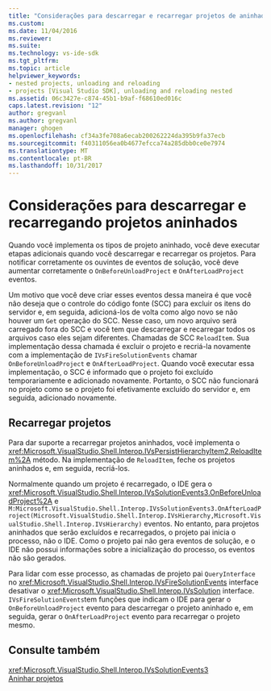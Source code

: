 ```yaml
---
title: "Considerações para descarregar e recarregar projetos de aninhado | Microsoft Docs"
ms.custom: 
ms.date: 11/04/2016
ms.reviewer: 
ms.suite: 
ms.technology: vs-ide-sdk
ms.tgt_pltfrm: 
ms.topic: article
helpviewer_keywords:
- nested projects, unloading and reloading
- projects [Visual Studio SDK], unloading and reloading nested
ms.assetid: 06c3427e-c874-45b1-b9af-f68610ed016c
caps.latest.revision: "12"
author: gregvanl
ms.author: gregvanl
manager: ghogen
ms.openlocfilehash: cf34a3fe708a6ecab200262224da395b9fa37ecb
ms.sourcegitcommit: f40311056ea0b4677efcca74a285dbb0ce0e7974
ms.translationtype: MT
ms.contentlocale: pt-BR
ms.lasthandoff: 10/31/2017
---
```

# <a name="considerations-for-unloading-and-reloading-nested-projects"></a>Considerações para descarregar e recarregando projetos aninhados
Quando você implementa os tipos de projeto aninhado, você deve executar etapas adicionais quando você descarregar e recarregar os projetos. Para notificar corretamente os ouvintes de eventos de solução, você deve aumentar corretamente o `OnBeforeUnloadProject` e `OnAfterLoadProject` eventos.  
  
 Um motivo que você deve criar esses eventos dessa maneira é que você não deseja que o controle do código fonte (SCC) para excluir os itens do servidor e, em seguida, adicioná-los de volta como algo novo se não houver um `Get` operação do SCC. Nesse caso, um novo arquivo será carregado fora do SCC e você tem que descarregar e recarregar todos os arquivos caso eles sejam diferentes. Chamadas de SCC `ReloadItem`. Sua implementação dessa chamada é excluir o projeto e recriá-la novamente com a implementação de `IVsFireSolutionEvents` chamar `OnBeforeUnloadProject` e `OnAfterLoadProject`. Quando você executar essa implementação, o SCC é informado que o projeto foi excluído temporariamente e adicionado novamente. Portanto, o SCC não funcionará no projeto como se o projeto foi efetivamente excluído do servidor e, em seguida, adicionado novamente.  
  
## <a name="reloading-projects"></a>Recarregar projetos  
 Para dar suporte a recarregar projetos aninhados, você implementa o <xref:Microsoft.VisualStudio.Shell.Interop.IVsPersistHierarchyItem2.ReloadItem%2A> método. Na implementação de `ReloadItem`, feche os projetos aninhados e, em seguida, recriá-los.  
  
 Normalmente quando um projeto é recarregado, o IDE gera o <xref:Microsoft.VisualStudio.Shell.Interop.IVsSolutionEvents3.OnBeforeUnloadProject%2A> e `M:Microsoft.VisualStudio.Shell.Interop.IVsSolutionEvents3.OnAfterLoadProject(Microsoft.VisualStudio.Shell.Interop.IVsHierarchy,Microsoft.VisualStudio.Shell.Interop.IVsHierarchy)` eventos. No entanto, para projetos aninhados que serão excluídos e recarregados, o projeto pai inicia o processo, não o IDE. Como o projeto pai não gera eventos de solução, e o IDE não possui informações sobre a inicialização do processo, os eventos não são gerados.  
  
 Para lidar com esse processo, as chamadas de projeto pai `QueryInterface` no <xref:Microsoft.VisualStudio.Shell.Interop.IVsFireSolutionEvents> interface desativar o <xref:Microsoft.VisualStudio.Shell.Interop.IVsSolution> interface. `IVsFireSolutionEvents`tem funções que indicam o IDE para gerar o `OnBeforeUnloadProject` evento para descarregar o projeto aninhado e, em seguida, gerar o `OnAfterLoadProject` evento para recarregar o projeto mesmo.  
  
## <a name="see-also"></a>Consulte também  
 <xref:Microsoft.VisualStudio.Shell.Interop.IVsSolutionEvents3>   
 [Aninhar projetos](../../extensibility/internals/nesting-projects.md)